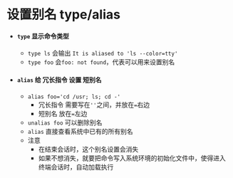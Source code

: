 # 设置别名 type/alias

- #### `type` 显示命令类型
    - `type ls` 会输出 `It is aliased to 'ls --color=tty'`
    - `type foo` 会`foo: not found`，代表可以用来设置别名

- #### `alias` 给 冗长指令 设置 短别名
    - `alias foo='cd /usr; ls; cd -'`
        - 冗长指令 需要写在`''`之间，并放在`=`右边
        - 短别名 放在`=`左边
    - `unalias foo` 可以删除别名
    - `alias` 直接查看系统中已有的所有别名
    - 注意
        - 在结束会话时，这个别名设置会消失
        - 如果不想消失，就要把命令写入系统环境的初始化文件中，使得进入终端会话时，自动加载执行
